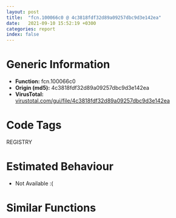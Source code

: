 ```yaml
---
layout: post
title:  "fcn.100066c0 @ 4c3818fdf32d89a09257dbc9d3e142ea"
date:   2021-09-10 15:52:19 +0300
categories: report
index: false
---
```


# Generic Information
- **Function:** fcn.100066c0
- **Origin (md5):** 4c3818fdf32d89a09257dbc9d3e142ea
- **VirusTotal:** [virustotal.com/gui/file/4c3818fdf32d89a09257dbc9d3e142ea][virustotal_ref]

# Code Tags
<span class="tag" id="REGISTRY">REGISTRY</span>


# Estimated Behaviour
<ul><li class="bhv-desc" id="na">Not Available :(</li></ul>

# Similar Functions
<script type="text/javascript" src="https://www.gstatic.com/charts/loader.js"></script>
<script type="text/javascript">

    google.charts.load('current', {'packages':['corechart']});
    google.charts.setOnLoadCallback(drawChart);

    function drawChart() {
    var data = new google.visualization.DataTable();
        data.addColumn('number', 'X');
        data.addColumn('number', 'Y');
        data.addColumn({type: 'string', role: 'tooltip', 'p': {'html': true}});
        data.addColumn({'type': 'string', 'role': 'style'});
        
        data.addRows([
    [0, 0, '<b><a href="/report/fcn.100066c0@4c3818fdf32d89a09257dbc9d3e142ea">fcn.100066c0</a><br>@4c3818fdf32d89a09257dbc9d3e142ea</b><br>', 'point { fill-color: #e0440e; }'],

        ]);

    var options = {
        title: 'Similarity Plot',
        legend: 'none',
        colors: ['#dedbd9', '#e6693e', '#ec8f6e', '#f3b49f', '#f6c7b6'],
        tooltip: {isHtml: true, trigger: 'both'},
        explorer: {
        actions: ["dragToZoom", "rightClickToReset"],
        },
        chartArea: {
        width: '80%',
        height: '80%'
        },
        width: '100%',
        height: '100%'
    };

    var chart = new google.visualization.ScatterChart(document.getElementById('chart_div'));

    chart.draw(data, options);
    }
    
</script>


<div id="chart_div" style="width: 100%px; height: 100%;"></div>

# Disassembled Code
{% highlight nasm %}

push ebp
mov ebp, esp
and esp, 0xfffffff8
push 0xffffffffffffffff
push 0x10029d86
mov eax, dword
push eax
sub esp, 0x440
mov eax, dword[0x10034390]
xor eax, esp
mov dword[esp+0x438], eax
push ebx
push esi
push edi
mov eax, dword[0x10034390]
xor eax, esp
push eax
lea eax, [esp+0x450]
mov dword
mov ebx, dword[ebp+8]
mov eax, dword[ebp+0xc]
xor esi, esi
mov dword[esp+0x20], ecx
mov dword[esp+0x28], ebx
mov dword[esp+0x24], eax
mov dword[esp+0x18], esi
mov edx, dword[ebp+0x14]
mov eax, ebx
mov dword[esp+0x458], esi
mov dword[esp+0x30], edx
call fcn.10005de0
mov edi, eax
cmp edi, esi
jl off.b1593
cmp word[ebx], 0x7d
je off.b1591
mov edi, dword[sym.imp.KERNEL32.dll_lstrcmpiW]
push str.Delete
push ebx
mov dword[esp+0x1c], 1
call edi
mov esi, eax
neg esi
push str.ForceRemove
sbb esi, esi
push ebx
add esi, 1
call edi
test eax, eax
je off.b180
test esi, esi
je off.b452
mov ecx, dword[esp+0x20]
mov eax, ebx
call fcn.10005de0
mov edi, eax
test edi, edi
jl off.b1576
cmp dword[ebp+0x10], 0
je off.b452
movzx ecx, word[ebx]
test cx, cx
mov dword[esp+0x1c], 0
mov eax, ebx
je off.b263
movzx ecx, cx
cmp cx, 0x5c
je off.b255
push eax
call dword[sym.imp.USER32.dll_CharNextW]
movzx ecx, word[eax]
test cx, cx
jne off.b232
jmp off.b263
test eax, eax
jne off.b1471
mov edi, 0x1002e878
lea esp, [esp]
mov eax, dword[edi]
push eax
push ebx
call dword[sym.imp.KERNEL32.dll_lstrcmpiW]
test eax, eax
je off.b323
add edi, 4
cmp edi, str.false
jl off.b272
mov ecx, dword[esp+0x24]
mov dword[esp+0x1c], ecx
push ebx
lea ecx, [esp+0x20]
call fcn.10004840
mov dword[esp+0x1c], 0
test esi, esi
je off.b452
mov esi, dword[esp+0x20]
mov eax, ebx
mov ecx, esi
call fcn.10005de0
mov edi, eax
test edi, edi
jl off.b1496
mov edi, ebx
mov ecx, esi
call fcn.10006300
mov edi, eax
test edi, edi
jl off.b1496
cmp word[ebx], 0x7b
jne off.b1361
push ebx
call dword[sym.imp.KERNEL32.dll_lstrlenW]
cmp eax, 1
jne off.b1361
mov edx, dword[ebp+0x10]
mov eax, dword[esp+0x18]
mov esi, dword[esp+0x20]
push 0
push edx
push eax
push ebx
mov ecx, esi
call fcn.100066c0
mov edi, eax
test edi, edi
jl off.b1576
mov eax, ebx
mov ecx, esi
call fcn.10005de0
mov edi, eax
test edi, edi
jl off.b1576
jmp off.b1361
push str.NoRemove
push ebx
call dword[sym.imp.KERNEL32.dll_lstrcmpiW]
test eax, eax
jne off.b493
mov ecx, dword[esp+0x20]
mov dword[esp+0x14], eax
mov eax, ebx
call fcn.10005de0
mov edi, eax
test edi, edi
jl off.b1576
push 0x1002e848
push ebx
call dword[sym.imp.KERNEL32.dll_lstrcmpiW]
test eax, eax
jne off.b767
mov ecx, dword[esp+0x20]
lea eax, [esp+0x23c]
call fcn.10005de0
mov edi, eax
test edi, edi
jl off.b1576
mov ecx, dword[esp+0x20]
mov eax, ebx
call fcn.10005de0
mov edi, eax
test edi, edi
jl off.b1576
cmp word[ebx], 0x3d
jne off.b1480
xor esi, esi
cmp dword[ebp+0x10], esi
je off.b644
mov edx, dword[esp+0x24]
lea eax, [esp+0x23c]
push eax
lea ecx, [esp+0x18]
mov byte[esp+0x45c], 1
mov dword[esp+0x18], edx
mov edx, dword[esp+0x24]
push ecx
mov ecx, ebx
call fcn.10005f30
mov edi, eax
cmp edi, esi
mov dword[esp+0x14], esi
jl off.b1502
mov byte[esp+0x458], 0
jmp off.b369
cmp dword[ebp+0x14], esi
jne off.b741
cmp dword[esp+0x14], esi
je off.b741
mov eax, dword[esp+0x24]
lea edx, [esp+0x1c]
push edx
push 0x20006
push esi
push esi
push eax
mov dword[esp+0x28], esi
mov dword[esp+0x30], esi
call dword[sym.imp.ADVAPI32.dll_RegOpenKeyExW]
cmp eax, esi
jne off.b1560
mov esi, dword[esp+0x1c]
lea ecx, [esp+0x23c]
push ecx
push esi
mov dword[esp+0x1c], esi
call dword[sym.imp.ADVAPI32.dll_RegDeleteValueW]
test eax, eax
je off.b730
cmp eax, 2
jne off.b1560
test esi, esi
je off.b741
push esi
call dword[sym.imp.ADVAPI32.dll_RegCloseKey]
mov ecx, dword[esp+0x20]
mov edi, ebx
call fcn.10006300
mov edi, eax
test edi, edi
jl off.b1576
jmp off.b1361
movzx ecx, word[ebx]
xor edi, edi
cmp cx, di
mov eax, ebx
je off.b815
movzx ecx, cx
mov edi, edi
cmp cx, 0x5c
je off.b807
push eax
call dword[sym.imp.USER32.dll_CharNextW]
movzx ecx, word[eax]
cmp cx, di
jne off.b784
jmp off.b815
cmp eax, edi
jne off.b1480
cmp dword[ebp+0x10], edi
je off.b1034
mov eax, dword[esp+0x24]
mov esi, dword[sym.imp.ADVAPI32.dll_RegOpenKeyExW]
lea edx, [esp+0x14]
push edx
push 0x2001f
push edi
push ebx
push eax
mov dword[esp+0x28], edi
call esi
cmp eax, edi
jne off.b888
mov ecx, dword[esp+0x18]
xor eax, eax
cmp ecx, edi
je off.b874
push ecx
call dword[sym.imp.ADVAPI32.dll_RegCloseKey]
cmp eax, edi
mov ecx, dword[esp+0x14]
mov dword[esp+0x18], ecx
je off.b970
xor edi, edi
mov eax, dword[esp+0x24]
lea edx, [esp+0x14]
push edx
push 0x20019
push edi
push ebx
push eax
mov dword[esp+0x28], edi
call esi
cmp eax, edi
jne off.b944
mov ecx, dword[esp+0x18]
xor eax, eax
cmp ecx, edi
je off.b932
push ecx
call dword[sym.imp.ADVAPI32.dll_RegCloseKey]
cmp eax, edi
mov ecx, dword[esp+0x14]
mov dword[esp+0x18], ecx
je off.b970
mov edx, dword[esp+0x24]
push edx
mov edx, ebx
lea esi, [esp+0x1c]
call fcn.10004730
mov edi, eax
test edi, edi
jne off.b1522
mov esi, dword[esp+0x20]
mov eax, ebx
mov ecx, esi
call fcn.10005de0
mov edi, eax
test edi, edi
jl off.b1576
cmp word[ebx], 0x3d
jne off.b369
push 0
lea eax, [esp+0x1c]
push eax
mov ecx, ebx
mov edx, esi
call fcn.10005f30
mov edi, eax
test edi, edi
jl off.b1576
jmp off.b369
cmp dword[ebp+0x14], edi
jne off.b1293
mov edx, dword[esp+0x24]
lea ecx, [esp+0x1c]
push ecx
push 0x20019
push edi
push ebx
push edx
mov dword[esp+0x30], edi
call dword[sym.imp.ADVAPI32.dll_RegOpenKeyExW]
cmp eax, edi
jne off.b1099
mov ecx, dword[esp+0x18]
xor eax, eax
cmp ecx, edi
je off.b1091
push ecx
call dword[sym.imp.ADVAPI32.dll_RegCloseKey]
mov ecx, dword[esp+0x1c]
mov dword[esp+0x18], ecx
cmp eax, edi
mov dword[esp+0x1c], eax
je off.b1114
mov dword[ebp+0x14], 1
push 0xffffffffffffffff
push ebx
lea edx, [esp+0x3c]
push 0x104
push edx
call fcn.100141b1
push eax
call fcn.10004580
mov esi, dword[esp+0x34]
add esp, 0x14
mov eax, ebx
mov ecx, esi
call fcn.10005de0
mov edi, eax
test edi, edi
jl off.b1576
mov edi, ebx
mov ecx, esi
call fcn.10006300
mov edi, eax
test edi, edi
jl off.b1576
cmp word[ebx], 0x7b
jne off.b1255
push ebx
call dword[sym.imp.KERNEL32.dll_lstrlenW]
cmp eax, 1
jne off.b1255
mov eax, dword[ebp+0x14]
mov ecx, dword[esp+0x18]
push eax
push 0
push ecx
push ebx
mov ecx, esi
call fcn.100066c0
mov edi, eax
test edi, edi
jge off.b1236
cmp dword[ebp+0x14], 0
je off.b1576
mov eax, ebx
mov ecx, esi
call fcn.10005de0
mov edi, eax
test edi, edi
jl off.b1576
mov ecx, dword[esp+0x1c]
cmp ecx, 2
mov eax, dword[esp+0x30]
mov dword[ebp+0x14], eax
je off.b1361
test ecx, ecx
je off.b1306
test eax, eax
jne off.b1361
mov eax, ecx
call fcn.10005130
mov edi, eax
jmp off.b1576
mov dword[esp+0x1c], 2
jmp off.b1107
test eax, eax
mov esi, dword[esp+0x18]
je off.b1376
mov ecx, esi
call fcn.100062c0
test eax, eax
je off.b1376
lea ebx, [esp+0x34]
call fcn.10006280
test eax, eax
je off.b1357
cmp dword[esp+0x14], 0
je off.b1357
mov edx, ebx
push edx
lea ecx, [esp+0x1c]
call fcn.10004840
mov ebx, dword[esp+0x28]
cmp word[ebx], 0x7d
jne off.b129
jmp off.b1576
mov ecx, esi
call fcn.100062c0
test esi, esi
mov dword[esp+0x1c], eax
je off.b1418
push esi
call dword[sym.imp.ADVAPI32.dll_RegCloseKey]
test eax, eax
mov dword[esp+0x2c], eax
mov dword[esp+0x18], 0
jne off.b1540
cmp dword[esp+0x14], 0
je off.b1361
cmp dword[esp+0x1c], 0
jne off.b1361
mov ecx, dword[esp+0x24]
lea eax, [esp+0x34]
push eax
push ecx
call dword[sym.imp.ADVAPI32.dll_RegDeleteKeyW]
test eax, eax
mov dword[esp+0x14], 0
jne off.b1560
lea esi, [esp+0x14]
call fcn.10004710
jmp off.b1361
lea esi, [esp+0x1c]
call fcn.10004710
lea esi, [esp+0x18]
call fcn.10004710
mov eax, 0x80020009
jmp off.b1593
lea esi, [esp+0x1c]
jmp off.b1571
lea esi, [esp+0x14]
call fcn.10004710
lea esi, [esp+0x18]
call fcn.10004710
jmp off.b1591
lea esi, [esp+0x18]
call fcn.10004710
mov eax, edi
call fcn.10005130
jmp off.b1593
lea esi, [esp+0x18]
call fcn.10004710
mov eax, dword[esp+0x2c]
call fcn.10005130
jmp off.b1593
call fcn.10005130
mov edi, eax
lea esi, [esp+0x14]
call fcn.10004710
mov eax, dword[esp+0x18]
test eax, eax
je off.b1591
push eax
call dword[sym.imp.ADVAPI32.dll_RegCloseKey]
mov eax, edi
mov ecx, dword[esp+0x450]
mov dword
pop ecx
pop edi
pop esi
pop ebx
mov ecx, dword[esp+0x438]
xor ecx, esp
call fcn.10013bd6
mov esp, ebp
pop ebp
ret 0x10

{% endhighlight %}

[virustotal_ref]: https://www.virustotal.com/gui/file/4c3818fdf32d89a09257dbc9d3e142ea